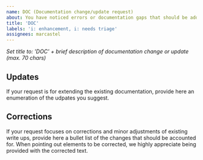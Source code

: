```yaml
---
name: DOC (Documentation change/update request)
about: You have noticed errors or documentation gaps that should be addresse
title: 'DOC'
labels: 'i: enhancement, i: needs triage'
assignees: marcastel
---
```


_Set title to: 'DOC' + brief description of documentation change or update (max. 70 chars)_

## Updates
If your request is for extending the existing documentation, provide here an enumeration of the udpates you suggest.

## Corrections
If your request focuses on corrections and minor adjustments of existing write ups, provide here a bullet list of the changes
that should be accounted for. When pointing out elements to be corrected, we highly appreciate being provided with the corrected
text.
